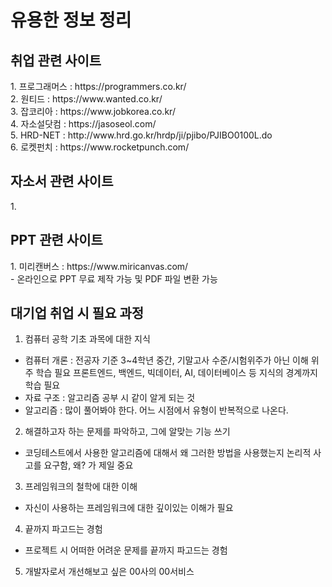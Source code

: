 # 유용한 정보 정리 
<h2>취업 관련 사이트</h2>
1. 프로그래머스 : https://programmers.co.kr/ <br>
2. 원티드 : https://www.wanted.co.kr/ <br>
3. 잡코리아 : https://www.jobkorea.co.kr/ <br>
4. 자소설닷컴 : https://jasoseol.com/ <br>
5. HRD-NET : http://www.hrd.go.kr/hrdp/ji/pjibo/PJIBO0100L.do <br>
6. 로켓펀치 : https://www.rocketpunch.com/<br>

<h2>자소서 관련 사이트</h2>
1. 

<h2>PPT 관련 사이트</h2>
1. 미리캔버스 : https://www.miricanvas.com/<br>
- 온라인으로 PPT 무료 제작 가능 및 PDF 파일 변환 가능<br>

<h2>대기업 취업 시 필요 과정</h2>

1. 컴퓨터 공학 기초 과목에 대한 지식
  - 컴퓨터 개론 : 전공자 기준 3~4학년 중간, 기말고사 수준/시험위주가 아닌 이해 위주 학습 필요
                프론트엔드, 백엔드, 빅데이터, AI, 데이터베이스 등 지식의 경계까지 학습 필요
  - 자료 구조 : 알고리즘 공부 시 같이 알게 되는 것
  - 알고리즘 : 많이 풀어봐야 한다. 어느 시점에서 유형이 반복적으로 나온다.

2. 해결하고자 하는 문제를 파악하고, 그에 알맞는 기능 쓰기
  - 코딩테스트에서 사용한 알고리즘에 대해서 왜 그러한 방법을 사용했는지
     논리적 사고를 요구함, 왜? 가 제일 중요

3. 프레임워크의 철학에 대한 이해
  - 자신이 사용하는 프레임워크에 대한 깊이있는 이해가 필요

4. 끝까지 파고드는 경험
  - 프로젝트 시 어떠한 어려운 문제를 끝까지 파고드는 경험

5. 개발자로서 개선해보고 싶은 00사의 00서비스
